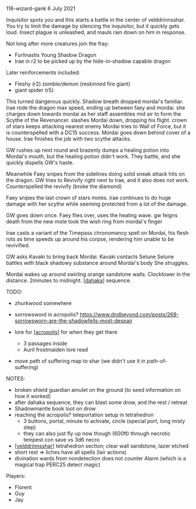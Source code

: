 116-wizard-gank
6 July 2021

Inquisitor spots you and this starts a battle in the center of velddrinnsshar.
You try to limit the damage by silencing the inquisitor, but it quickly gets loud.
Insect plague is unleashed, and mauls rain down on him in response.

Not long after more creatures join the fray:
- Furlinastis Young Shadow Dragon
- Irae in r2 to be picked up by the hide-in-shadow capable dragon

Later reinforcements included:
- Fleshy (r2) zombie/demon (reskinned fire giant)
- giant spider (r5)

This turned dangerous quickly. Shadow breath dropped mordai's familiar.
Irae rode the dragon max speed, ending up between faey and mordai.
she charges down towards mordai as her staff assembles mid air to form the Scythe of the Revenancer.
slashes Mordai down, dropping his flight.
crown of stars keeps attacking nearest enemy
Mordai tries to Wall of Force, but it is counterspelled with a DC15 success.
Mordai goes down behind cover of a house.
Irae finishes the job with two scythe attacks.

GW rushes up next round and brazenly dumps a healing potion into Mordai's mouth, but the healing potion didn't work.
They battle, and she quickly dispells GW's haste.

Meanwhile Faey snipes from the sidelines doing solid sneak attack hits on the dragon.
GW tries to Revivify right next to Irae, and it also does not work.
Counterspelled the revivify (broke the diamond)

Faey snipes the last crown of stars motes.
irae continues to do huge damage with her scythe while seeming protected from a lot of the damage.

GW goes down once.
Faey flies over, uses the healing wave.
gw feigns death from the new mote
took the wish ring from mordai's finger

Irae casts a variant of the Timepass chronomancy spell on Mordai, his flesh rots as time speeds up around his corpse, rendering him unable to be revivified.

GW asks Kavaki to bring back Mordai.
Kavaki contacts Selune
Selune battles with black shadowy substance around Mordai's body
She struggles.

Mordai wakes up around swirling orange sandstone walls.
Clocktower in the distance. 2minutes to midnight. [[dahaka]] sequence.

TODO:
- zhurkwood somewhere
- sorrowsword in acropolis? https://www.dndbeyond.com/posts/268-sorrowsworn-are-the-shadowfells-most-despair
- lore for [[acropolis]] for when they get there
  * 3 passages inside
  * Auril frostmaiden lore read

- move path of suffering map to shar (we didn't use it in path-of-suffering)

NOTES:
- broken shield guardian amulet on the ground (to seed information on how it worked)
- after dahaka sequence, they can blast some drow, and the rest / retreat
- Shadowmantle book loot on drow
- reaching the acropolis? teleportation setup in tetrahedron
  * 3 buttons, portal, minute to activate, circle (special port, long misty step)
  * they can also just fly up now though (600ft) through necrotic tempest con save vs 3d6 necro
- [[velddrinnsshar]] tetrahedron section; clear wall sandstone, lazer etched
- short rest => liches have all spells (lair actions)
- divination wards from nondetection does not counter Alarm (which is a magical trap PERC25 detect magic)

Players:
- Florent
- Guy
- Jay

[//begin]: # "Autogenerated link references for markdown compatibility"
[dahaka]: ../deities/dahaka "Dahaka"
[acropolis]: ../east/acropolis "acropolis"
[velddrinnsshar]: ../east/velddrinnsshar "V'elddrinnsshar"
[//end]: # "Autogenerated link references"
